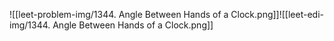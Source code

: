 ![[leet-problem-img/1344. Angle Between Hands of a Clock.png]]![[leet-edi-img/1344. Angle Between Hands of a Clock.png]]